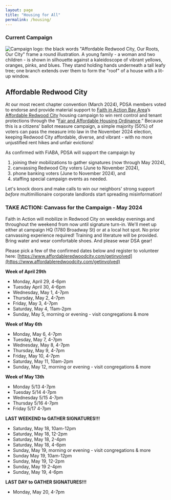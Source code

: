```yaml
---
layout: page
title: "Housing for All"
permalink: /housing/
---
```

<h3>Current Campaign</h3>

![Campaign logo: the black words "Affordable Redwood City, Our Roots, Our City" frame a round illustration. A young family - a woman and two children - is shown in silhouette against a kaleidoscope of vibrant yellows, oranges, pinks, and blues. They stand holding hands underneath a tall leafy tree; one branch extends over them to form the "roof" of a house with a lit-up window.](https://peninsuladsa.org/assets/images/AffordableRedwoodCity.png)

<h2>Affordable Redwood City</h2>

At our most recent chapter convention (March 2024), PDSA members voted to endorse and provide material support to [Faith in Action Bay Area](https://faithinactionba.org/)’s [Affordable Redwood City](https://www.affordableredwoodcity.com/) housing campaign to win rent control and tenant protections through the “[Fair and Affordable Housing Ordinance](https://static1.squarespace.com/static/65ad75e444d969650cbc8a2b/t/65b16af6a8980e7386ce3976/1706126070592/Redwood+City+Final+as+submitted+12+11+23.docx.pdf).” Because this is a citizens' ballot measure campaign, a simple majority (50%) of voters can pass the measure into law in the November 2024 election, keeping Redwood City affordable, diverse, and vibrant - with no more unjustified rent hikes and unfair evictions!

As confirmed with FiABA, PDSA will support the campaign by

1. joining their mobilizations to gather signatures (now through May 2024),
2. canvassing Redwood City voters (June to November 2024),
3. phone banking voters (June to November 2024), and 
4. staffing special campaign events as needed. 

Let's knock doors and make calls to win our neighbors' strong support _before_ multimillionaire corporate landlords start spreading misinformation!

<h3>TAKE ACTION: Canvass for the Campaign - May 2024</h3>

Faith in Action will mobilize in Redwood City on weekday evenings and throughout the weekend from now until signature turn-in. We'll meet up either at campaign HQ (1780 Broadway St) or at a local hot spot. No prior canvassing experience required! Training and literature will be provided. Bring water and wear comfortable shoes. And please wear DSA gear!

Please pick a few of the confirmed dates below and register to volunteer here: [https://www.affordableredwoodcity.com/getinvolved](https://www.affordableredwoodcity.com/getinvolved)

**Week of April 29th**
- Monday, April 29, 4-6pm
- Tuesday April 30, 4-6pm
- Wednesday, May 1, 4-7pm
- Thursday, May 2, 4-7pm
- Friday, May 3, 4-7pm
- Saturday, May 4, 11am-2pm
- Sunday, May 5, morning or evening - visit congregations & more

**Week of May 6th**
- Monday, May 6, 4-7pm
- Tuesday, May 7, 4-7pm
- Wednesday, May 8, 4-7pm
- Thursday, May 9, 4-7pm
- Friday, May 10, 4-7pm
- Saturday, May 11, 10am-2pm
- Sunday, May 12, morning or evening - visit congregations & more

**Week of May 13th**
- Monday 5/13 4-7pm
- Tuesday 5/14 4-7pm
- Wednesday 5/15 4-7pm
- Thursday 5/16 4-7pm
- Friday 5/17 4-7pm

**LAST WEEKEND to GATHER SIGNATURES!!!**
- Saturday, May 18, 10am-12pm
- Saturday, May 18, 12-2pm
- Saturday, May 18, 2-4pm
- Saturday, May 18, 4-6pm
- Sunday, May 19, morning or evening - visit congregations & more
- Sunday May 19, 10am-12pm
- Sunday, May 19, 12-2pm
- Sunday, May 19 2-4pm
- Sunday, May 19, 4-6pm

**LAST DAY to GATHER SIGNATURES!!!**
- Monday, May 20, 4-7pm
